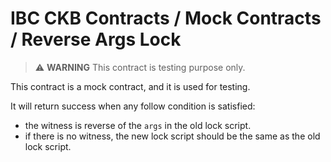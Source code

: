# IBC CKB Contracts / Mock Contracts / Reverse Args Lock

> :warning: **WARNING** This contract is testing purpose only.

This contract is a mock contract, and it is used for testing.

It will return success when any follow condition is satisfied:
- the witness is reverse of the `args` in the old lock script.
- if there is no witness, the new lock script should be the same as the old
  lock script.
